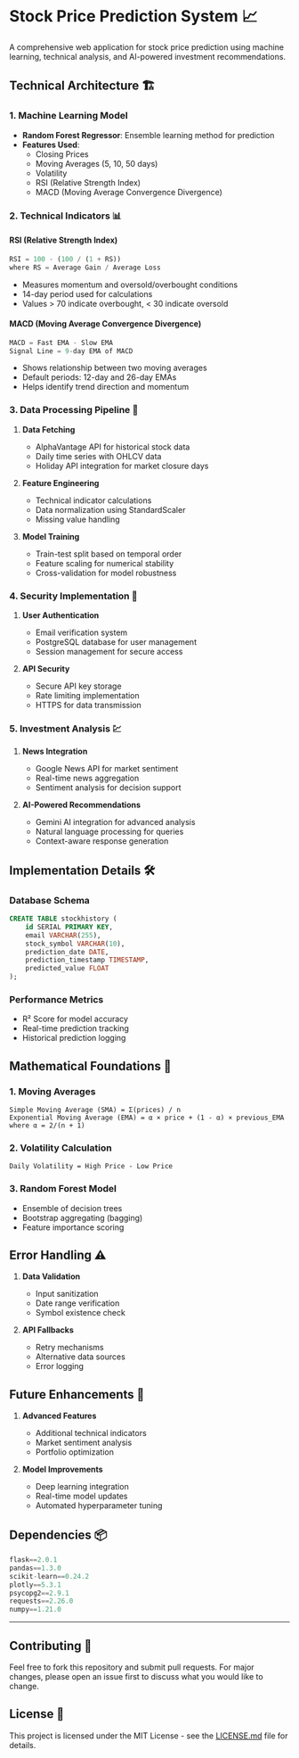 
# Stock Price Prediction System 📈

A comprehensive web application for stock price prediction using machine learning, technical analysis, and AI-powered investment recommendations.

## Technical Architecture 🏗️

### 1. Machine Learning Model
- **Random Forest Regressor**: Ensemble learning method for prediction
- **Features Used**:
  - Closing Prices
  - Moving Averages (5, 10, 50 days)
  - Volatility
  - RSI (Relative Strength Index)
  - MACD (Moving Average Convergence Divergence)

### 2. Technical Indicators 📊

#### RSI (Relative Strength Index)
```python
RSI = 100 - (100 / (1 + RS))
where RS = Average Gain / Average Loss
```
- Measures momentum and oversold/overbought conditions
- 14-day period used for calculations
- Values > 70 indicate overbought, < 30 indicate oversold

#### MACD (Moving Average Convergence Divergence)
```python
MACD = Fast EMA - Slow EMA
Signal Line = 9-day EMA of MACD
```
- Shows relationship between two moving averages
- Default periods: 12-day and 26-day EMAs
- Helps identify trend direction and momentum

### 3. Data Processing Pipeline 🔄

1. **Data Fetching**
   - AlphaVantage API for historical stock data
   - Daily time series with OHLCV data
   - Holiday API integration for market closure days

2. **Feature Engineering**
   - Technical indicator calculations
   - Data normalization using StandardScaler
   - Missing value handling

3. **Model Training**
   - Train-test split based on temporal order
   - Feature scaling for numerical stability
   - Cross-validation for model robustness

### 4. Security Implementation 🔐

1. **User Authentication**
   - Email verification system
   - PostgreSQL database for user management
   - Session management for secure access

2. **API Security**
   - Secure API key storage
   - Rate limiting implementation
   - HTTPS for data transmission

### 5. Investment Analysis 💹

1. **News Integration**
   - Google News API for market sentiment
   - Real-time news aggregation
   - Sentiment analysis for decision support

2. **AI-Powered Recommendations**
   - Gemini AI integration for advanced analysis
   - Natural language processing for queries
   - Context-aware response generation

## Implementation Details 🛠️

### Database Schema
```sql
CREATE TABLE stockhistory (
    id SERIAL PRIMARY KEY,
    email VARCHAR(255),
    stock_symbol VARCHAR(10),
    prediction_date DATE,
    prediction_timestamp TIMESTAMP,
    predicted_value FLOAT
);
```

### Performance Metrics
- R² Score for model accuracy
- Real-time prediction tracking
- Historical prediction logging

## Mathematical Foundations 📐

### 1. Moving Averages
```
Simple Moving Average (SMA) = Σ(prices) / n
Exponential Moving Average (EMA) = α × price + (1 - α) × previous_EMA
where α = 2/(n + 1)
```

### 2. Volatility Calculation
```
Daily Volatility = High Price - Low Price
```

### 3. Random Forest Model
- Ensemble of decision trees
- Bootstrap aggregating (bagging)
- Feature importance scoring

## Error Handling ⚠️

1. **Data Validation**
   - Input sanitization
   - Date range verification
   - Symbol existence check

2. **API Fallbacks**
   - Retry mechanisms
   - Alternative data sources
   - Error logging

## Future Enhancements 🚀

1. **Advanced Features**
   - Additional technical indicators
   - Market sentiment analysis
   - Portfolio optimization

2. **Model Improvements**
   - Deep learning integration
   - Real-time model updates
   - Automated hyperparameter tuning

## Dependencies 📦

```python
flask==2.0.1
pandas==1.3.0
scikit-learn==0.24.2
plotly==5.3.1
psycopg2==2.9.1
requests==2.26.0
numpy==1.21.0
```

---

## Contributing 🤝

Feel free to fork this repository and submit pull requests. For major changes, please open an issue first to discuss what you would like to change.

## License 📄

This project is licensed under the MIT License - see the [LICENSE.md](LICENSE.md) file for details.